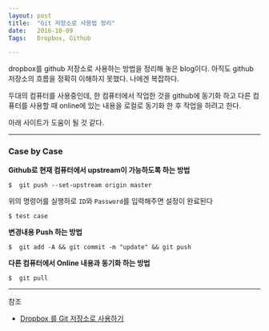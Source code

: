 ```yaml
---
layout: post
title:  "Git 저장소로 사용법 정리"
date:   2016-10-09
Tags:   Dropbox, Github

---
```


dropbox를 github 저장소로 사용하는 방법을 정리해 놓은 blog이다. 아직도 github 저장소의 흐름을 정확히 이해하지 못했다. 나에겐 복잡하다.

두대의 컴퓨터를 사용중인데, 한 컴퓨터에서 작업한 것을 github에 동기화 하고 다른 컴퓨터를 사용할 때 online에 있는 내용을 로컬로 동기화 한 후 작업을 하려고 한다.

아래 사이트가 도움이 될 것 같다.

---

### Case by Case

**Github로 현재 컴퓨터에서 upstream이 가능하도록 하는 방법**

	$  git push --set-upstream origin master
위의 명령어를 실행하로 `ID`와 `Password`를 입력해주면 설정이 완료된다

	$ test case

**변경내용 Push 하는 방법**

	$  git add -A && git commit -m "update" && git push
**다른 컴퓨터에서 Online 내용과 동기화 하는 방법**

	$  git pull

---
참조

- [Dropbox 를 Git 저장소로 사용하기][1]

[1]:	http://byteclass.tistory.com/19